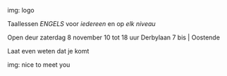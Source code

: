 

img: logo


Taallessen _ENGELS_
voor _iedereen_ 
en op _elk niveau_



Open deur zaterdag 8 november 10 tot 18 uur Derbylaan 7 bis | Oostende

Laat even weten dat je komt


img: nice to meet you

